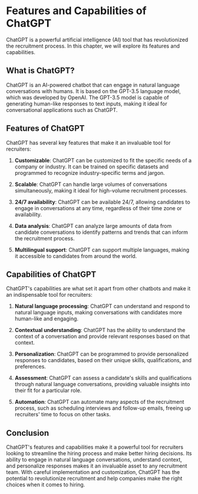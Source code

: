 Features and Capabilities of ChatGPT
======================================================================

ChatGPT is a powerful artificial intelligence (AI) tool that has revolutionized the recruitment process. In this chapter, we will explore its features and capabilities.

What is ChatGPT?
----------------

ChatGPT is an AI-powered chatbot that can engage in natural language conversations with humans. It is based on the GPT-3.5 language model, which was developed by OpenAI. The GPT-3.5 model is capable of generating human-like responses to text inputs, making it ideal for conversational applications such as ChatGPT.

Features of ChatGPT
-------------------

ChatGPT has several key features that make it an invaluable tool for recruiters:

1. **Customizable**: ChatGPT can be customized to fit the specific needs of a company or industry. It can be trained on specific datasets and programmed to recognize industry-specific terms and jargon.

2. **Scalable**: ChatGPT can handle large volumes of conversations simultaneously, making it ideal for high-volume recruitment processes.

3. **24/7 availability**: ChatGPT can be available 24/7, allowing candidates to engage in conversations at any time, regardless of their time zone or availability.

4. **Data analysis**: ChatGPT can analyze large amounts of data from candidate conversations to identify patterns and trends that can inform the recruitment process.

5. **Multilingual support**: ChatGPT can support multiple languages, making it accessible to candidates from around the world.

Capabilities of ChatGPT
-----------------------

ChatGPT's capabilities are what set it apart from other chatbots and make it an indispensable tool for recruiters:

1. **Natural language processing**: ChatGPT can understand and respond to natural language inputs, making conversations with candidates more human-like and engaging.

2. **Contextual understanding**: ChatGPT has the ability to understand the context of a conversation and provide relevant responses based on that context.

3. **Personalization**: ChatGPT can be programmed to provide personalized responses to candidates, based on their unique skills, qualifications, and preferences.

4. **Assessment**: ChatGPT can assess a candidate's skills and qualifications through natural language conversations, providing valuable insights into their fit for a particular role.

5. **Automation**: ChatGPT can automate many aspects of the recruitment process, such as scheduling interviews and follow-up emails, freeing up recruiters' time to focus on other tasks.

Conclusion
----------

ChatGPT's features and capabilities make it a powerful tool for recruiters looking to streamline the hiring process and make better hiring decisions. Its ability to engage in natural language conversations, understand context, and personalize responses makes it an invaluable asset to any recruitment team. With careful implementation and customization, ChatGPT has the potential to revolutionize recruitment and help companies make the right choices when it comes to hiring.
